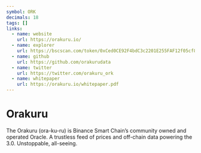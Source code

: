 ```yaml
---
symbol: ORK
decimals: 18
tags: []
links:
  - name: website
    url: https://orakuru.io/
  - name: explorer
    url: https://bscscan.com/token/0xCed0CE92F4bdC3c2201E255FAF12f05cf8206dA8
  - name: github
    url: https://github.com/orakurudata
  - name: twitter
    url: https://twitter.com/orakuru_ork
  - name: whitepaper
    url: https://orakuru.io/whitepaper.pdf
---
```


# Orakuru

The Orakuru (ora-ku-ru) is Binance Smart Chain’s community owned and operated Oracle. A trustless feed of prices and off-chain data powering the 3.0. Unstoppable, all-seeing.
